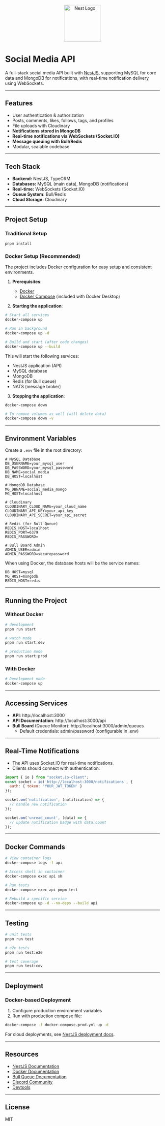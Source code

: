 <p align="center">
  <a href="http://nestjs.com/" target="blank"><img src="https://nestjs.com/img/logo-small.svg" width="120" alt="Nest Logo" /></a>
</p>

# Social Media API

A full-stack social media API built with [NestJS](https://nestjs.com/), supporting MySQL for core data and MongoDB for notifications, with real-time notification delivery using WebSockets.

---

## Features

- User authentication & authorization
- Posts, comments, likes, follows, tags, and profiles
- File uploads with Cloudinary
- **Notifications stored in MongoDB**
- **Real-time notifications via WebSockets (Socket.IO)**
- **Message queuing with Bull/Redis**
- Modular, scalable codebase

---

## Tech Stack

- **Backend:** NestJS, TypeORM
- **Databases:** MySQL (main data), MongoDB (notifications)
- **Real-time:** WebSockets (Socket.IO)
- **Queue System:** Bull/Redis
- **Cloud Storage:** Cloudinary

---

## Project Setup

### Traditional Setup

```bash
pnpm install
```

### Docker Setup (Recommended)

The project includes Docker configuration for easy setup and consistent environments.

1. **Prerequisites**:
   - [Docker](https://www.docker.com/products/docker-desktop/)
   - [Docker Compose](https://docs.docker.com/compose/install/) (included with Docker Desktop)

2. **Starting the application**:

```bash
# Start all services
docker-compose up

# Run in background
docker-compose up -d

# Build and start (after code changes)
docker-compose up --build
```

This will start the following services:
- NestJS application (API)
- MySQL database
- MongoDB
- Redis (for Bull queue)
- NATS (message broker)

3. **Stopping the application**:

```bash
docker-compose down

# To remove volumes as well (will delete data)
docker-compose down -v
```

---

## Environment Variables

Create a `.env` file in the root directory:

```env
# MySQL Database
DB_USERNAME=your_mysql_user
DB_PASSWORD=your_mysql_password
DB_NAME=social_media
DB_HOST=localhost

# MongoDB Database
MG_DBNAME=social_media_mongo
MG_HOST=localhost

# Cloudinary
CLOUDINARY_CLOUD_NAME=your_cloud_name
CLOUDINARY_API_KEY=your_api_key
CLOUDINARY_API_SECRET=your_api_secret

# Redis (for Bull Queue)
REDIS_HOST=localhost
REDIS_PORT=6379
REDIS_PASSWORD=

# Bull Board Admin
ADMIN_USER=admin
ADMIN_PASSWORD=securepassword
```

When using Docker, the database hosts will be the service names:
```
DB_HOST=mysql
MG_HOST=mongodb
REDIS_HOST=redis
```

---

## Running the Project

### Without Docker

```bash
# development
pnpm run start

# watch mode
pnpm run start:dev

# production mode
pnpm run start:prod
```

### With Docker

```bash
# Development mode
docker-compose up
```

---

## Accessing Services

- **API**: http://localhost:3000
- **API Documentation**: http://localhost:3000/api
- **Bull Board** (Queue Monitor): http://localhost:3000/admin/queues
  - Default credentials: admin/password (configurable in .env)

---

## Real-Time Notifications

- The API uses Socket.IO for real-time notifications.
- Clients should connect with authentication:

```js
import { io } from "socket.io-client";
const socket = io('http://localhost:3000/notifications', {
  auth: { token: 'YOUR_JWT_TOKEN' }
});

socket.on('notification', (notification) => {
  // handle new notification
});

socket.on('unread_count', (data) => {
  // update notification badge with data.count
});
```

---

## Docker Commands

```bash
# View container logs
docker-compose logs -f api

# Access shell in container
docker-compose exec api sh

# Run tests
docker-compose exec api pnpm test

# Rebuild a specific service
docker-compose up -d --no-deps --build api
```

---

## Testing

```bash
# unit tests
pnpm run test

# e2e tests
pnpm run test:e2e

# test coverage
pnpm run test:cov
```

---

## Deployment

### Docker-based Deployment

1. Configure production environment variables
2. Run with production compose file:
```bash
docker-compose -f docker-compose.prod.yml up -d
```

For cloud deployments, see [NestJS deployment docs](https://docs.nestjs.com/deployment).

---

## Resources

- [NestJS Documentation](https://docs.nestjs.com)
- [Docker Documentation](https://docs.docker.com/)
- [Bull Queue Documentation](https://github.com/OptimalBits/bull/blob/master/REFERENCE.md)
- [Discord Community](https://discord.gg/G7Qnnhy)
- [Devtools](https://devtools.nestjs.com)

---

## License

MIT
